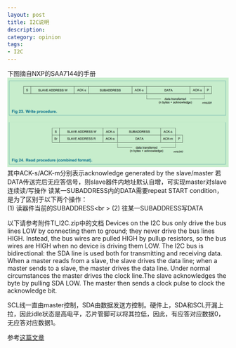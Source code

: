 ```yaml
---
layout: post
title: I2C说明
description: 
category: opinion
tags:
- I2C
---
```


下图摘自NXP的SAA7144的手册
  ![I2C_procdure](/images/embedded/I2C_Write_Read_procedure.png)
  其中ACK-s/ACK-m分别表示acknowledge generated by the slave/master
  若DATA传送完后无应答信号，则slave器件内地址默认自增，可实现master对slave连续读/写操作
  读某一SUBADDRESS内的DATA需要repeat START condition，是为了区别于以下两个操作：<br />
  (1) 读器件当前的SUBADDRESS<br \>
  (2) 往某一SUBADDRESS写DATA
 
  以下请参考附件TI_I2C.zip中的文档
     Devices on the I2C bus only drive the bus lines LOW by connecting them to ground; they never drive the 
bus lines HIGH. Instead, the bus wires are pulled HIGH by pullup resistors, so the bus wires are HIGH when no 
device is driving them LOW.
     The I2C bus is bidirectional: the SDA line is used both for transmitting and receiving data. When a master 
reads from a slave, the slave drives the data line; when a master sends to a slave, the master drives the data
 line.
      Under normal circumstances the master drives the clock line.The slave acknowledges the byte by pulling 
SDA LOW. The master then sends a clock pulse to clock the acknowledge bit.
 
SCL线一直由master控制，SDA由数据发送方控制。硬件上，SDA和SCL开漏上拉，因此idle状态是高电平，芯片管脚可以将其拉低，因此，有应答对应数据0，无应答对应数据1。
 
参考[这篇文章](http://hi.baidu.com/gilbertjuly/item/b67ef40a4863c7cd74cd3c09)
